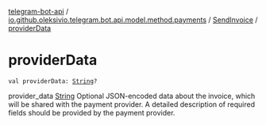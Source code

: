 [telegram-bot-api](../../index.md) / [io.github.oleksivio.telegram.bot.api.model.method.payments](../index.md) / [SendInvoice](index.md) / [providerData](./provider-data.md)

# providerData

`val providerData: `[`String`](https://kotlinlang.org/api/latest/jvm/stdlib/kotlin/-string/index.html)`?`

provider_data [String](https://kotlinlang.org/api/latest/jvm/stdlib/kotlin/-string/index.html) Optional JSON-encoded data about the invoice, which will be shared with the payment
provider. A detailed description of required fields should be provided by the payment provider.

